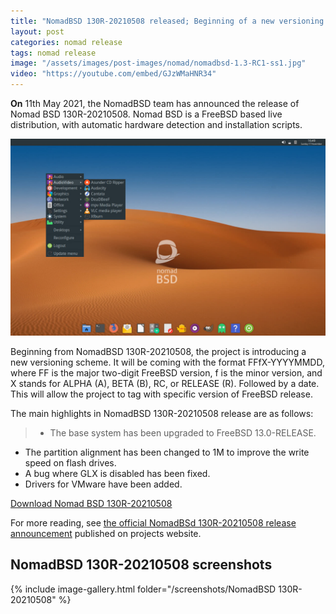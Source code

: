 ```yaml
---
title: "NomadBSD 130R-20210508 released; Beginning of a new versioning scheme"
layout: post
categories: nomad release
tags: nomad release
image: "/assets/images/post-images/nomad/nomadbsd-1.3-RC1-ss1.jpg"
video: "https://youtube.com/embed/GJzWMaHNR34"
---
```


**On** 11th May 2021, the NomadBSD team has announced the release of Nomad BSD 130R-20210508. Nomad BSD is a FreeBSD based live distribution, with automatic hardware detection and installation scripts.

![NomadBSD Preview](/assets/images/post-images/nomad/nomadbsd-1.3-RC1-ss1.jpg)

Beginning from NomadBSD 130R-20210508, the project is introducing a new versioning scheme. It will be coming with the format FFfX-YYYYMMDD, where FF is the major two-digit FreeBSD version, f is the minor version, and X stands for ALPHA (A), BETA (B), RC, or RELEASE (R). Followed by a date. This will allow the project to tag with specific version of FreeBSD release.

The main highlights in NomadBSD 130R-20210508 release are as follows:
> - The base system has been upgraded to FreeBSD 13.0-RELEASE.
- The partition alignment has been changed to 1M to improve the write speed on flash drives.
- A bug where GLX is disabled has been fixed.
- Drivers for VMware have been added.

<a href="https://nomadbsd.org/download/nomadbsd-130R-20210508.amd64.img.lzma" class="download">Download Nomad BSD 130R-20210508</a>

For more reading, see [the official NomadBSd 130R-20210508 release announcement](https://nomadbsd.org/#130R-20210508) published on projects website.

## NomadBSD 130R-20210508 screenshots
{% include image-gallery.html folder="/screenshots/NomadBSD 130R-20210508" %}